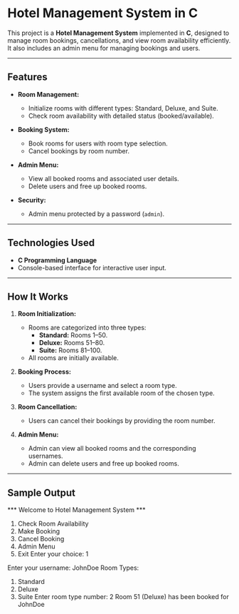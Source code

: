 # Hotel Management System in C

This project is a **Hotel Management System** implemented in **C**, designed to manage room bookings, cancellations, and view room availability efficiently. It also includes an admin menu for managing bookings and users.

---

## Features

- **Room Management:**
  - Initialize rooms with different types: Standard, Deluxe, and Suite.
  - Check room availability with detailed status (booked/available).

- **Booking System:**
  - Book rooms for users with room type selection.
  - Cancel bookings by room number.

- **Admin Menu:**
  - View all booked rooms and associated user details.
  - Delete users and free up booked rooms.

- **Security:**
  - Admin menu protected by a password (`admin`).

---

## Technologies Used

- **C Programming Language**
- Console-based interface for interactive user input.

---

## How It Works

1. **Room Initialization:**
   - Rooms are categorized into three types:
     - **Standard:** Rooms 1–50.
     - **Deluxe:** Rooms 51–80.
     - **Suite:** Rooms 81–100.
   - All rooms are initially available.

2. **Booking Process:**
   - Users provide a username and select a room type.
   - The system assigns the first available room of the chosen type.

3. **Room Cancellation:**
   - Users can cancel their bookings by providing the room number.

4. **Admin Menu:**
   - Admin can view all booked rooms and the corresponding usernames.
   - Admin can delete users and free up booked rooms.

---

## Sample Output

*** Welcome to Hotel Management System ***
1. Check Room Availability
2. Make Booking
3. Cancel Booking
4. Admin Menu
5. Exit
Enter your choice: 1

Enter your username: JohnDoe
Room Types:
1. Standard
2. Deluxe
3. Suite
Enter room type number: 2
Room 51 (Deluxe) has been booked for JohnDoe
